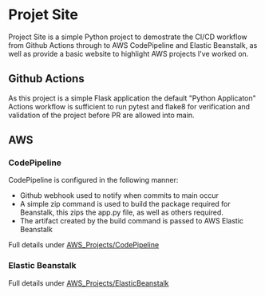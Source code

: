 # Projet Site
Project Site is a simple Python project to demostrate the CI/CD workflow from Github Actions through to AWS CodePipeline and Elastic Beanstalk, as well as provide a basic website to highlight AWS projects I've worked on.

## Github Actions
As this project is a simple Flask application the default "Python Applicaton" Actions workflow is sufficient to run pytest and flake8 for verification and validation of the project before PR are allowed into main.

## AWS
### CodePipeline
CodePipeline is configured in the following manner:
* Github webhook used to notify when commits to main occur
* A simple zip command is used to build the package required for Beanstalk, this zips the app.py file, as well as others required.
* The artifact created by the build command is passed to AWS Elastic Beanstalk

Full details under [AWS_Projects/CodePipeline](https://github.com/Deepthisasi89/AWS_Projects/blob/main/CodePipeline/)
### Elastic Beanstalk
Full details under [AWS_Projects/ElasticBeanstalk](https://github.com/Deepthisasi89/AWS_Projects/tree/main/ElasticBeanstalk)
